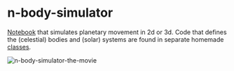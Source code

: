 # n-body-simulator
[Notebook](https://github.com/magnushelliesen/n-body-simulator/blob/main/n-body-simulator.ipynb) that simulates planetary movement in 2d or 3d.
Code that defines the (celestial) bodies and (solar) systems are found in separate homemade [classes](https://github.com/magnushelliesen/n-body-simulator/blob/main/physics/physics.py).

![n-body-simulator-the-movie](https://github.com/magnushelliesen/n-body-simulator/assets/104299371/49e6c407-4774-46a4-a138-38958fd881dd)

